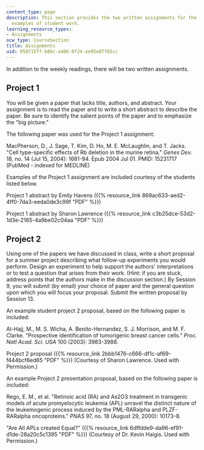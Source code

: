 ```yaml
---
content_type: page
description: This section provides the two written assignments for the course and
  examples of student work.
learning_resource_types:
- Assignments
ocw_type: CourseSection
title: Assignments
uid: 050715ff-b86c-a406-0f24-ee95e87f03cc
---
```


In addition to the weekly readings, there will be two written assignments.

Project 1
---------

You will be given a paper that lacks title, authors, and abstract. Your assignment is to read the paper and to write a short abstract to describe the paper. Be sure to identify the salient points of the paper and to emphasize the "big picture."

The following paper was used for the Project 1 assignment:

MacPherson, D., J. Sage, T. Kim, D. Ho, M. E. McLaughlin, and T. Jacks. "Cell type-specific effects of Rb deletion in the murine retina." _Genes Dev._ 18, no. 14 (Jul 15, 2004): 1681-94. Epub 2004 Jul 01. PMID: 15231717 (PubMed - indexed for MEDLINE)

Examples of the Project 1 assignment are included courtesy of the students listed below.

Project 1 abstract by Emily Havens ({{% resource_link 869ac633-aed2-4ff0-7da3-eeda0de3c99f "PDF" %}})

Project 1 abstract by Sharon Lawrence ({{% resource_link c3b25dce-53d2-1d3e-2165-4a9be02c04aa "PDF" %}})

Project 2
---------

Using one of the papers we have discussed in class, write a short proposal for a summer project describing what follow-up experiments you would perform. Design an experiment to help support the authors' interpretations or to test a question that arises from their work. (Hint: if you are stuck, address points that the authors make in the discussion section.) By Session 9, you will submit (by email) your choice of paper and the general question upon which you will focus your proposal. Submit the written proposal by Session 13.

An example student project 2 proposal, based on the following paper is included:

Al-Hajj, M., M. S. Wicha, A. Benito-Hernandez, S. J. Morrison, and M. F. Clarke. "Prospective identification of tumorigenic breast cancer cells." _Proc. Natl Acad. Sci. USA_ 100 (2003): 3983-3988.

Project 2 proposal ({{% resource_link 2bbb1476-c666-df1c-af69-f444bcf6ed65 "PDF" %}}) (Courtesy of Sharon Lawrence. Used with Permission.)

An example Project 2 presentation proposal, based on the following paper is included:

Rego, E. M., et al. "Retinoic acid (RA) and As2O3 treatment in transgenic models of acute promyelocytic leukemia (APL) unravel the distinct nature of the leukemogenic process induced by the PML-RARalpha and PLZF-RARalpha oncoproteins." _PNAS_ 97, no. 18 (August 29, 2000): 10173-8.

"Are All APLs created Equal?" ({{% resource_link 6dffdde9-da96-ef91-d1de-28a20c5c1395 "PDF" %}}) (Courtesy of Dr. Kevin Haigis. Used with Permission.)
